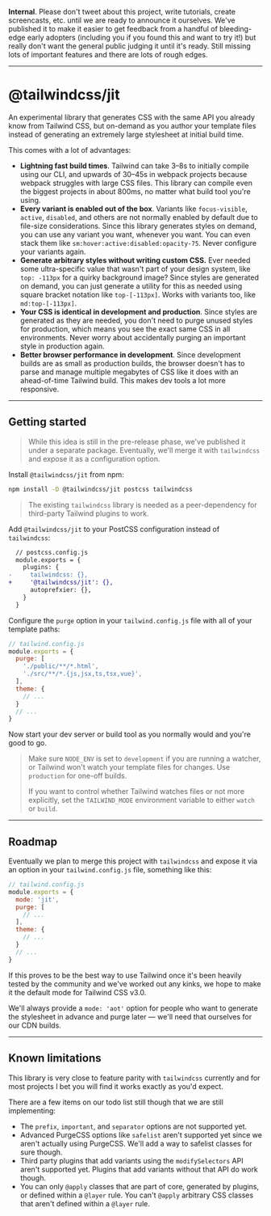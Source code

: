 **Internal**. Please don't tweet about this project, write tutorials, create screencasts, etc. until we are ready to announce it ourselves. We've published it to make it easier to get feedback from a handful of bleeding-edge early adopters (including you if you found this and want to try it!) but really don't want the general public judging it until it's ready. Still missing lots of important features and there are lots of rough edges.

---

# @tailwindcss/jit

An experimental library that generates CSS with the same API you already know from Tailwind CSS, but on-demand as you author your template files instead of generating an extremely large stylesheet at initial build time.

This comes with a lot of advantages:

- **Lightning fast build times**. Tailwind can take 3–8s to initially compile using our CLI, and upwards of 30–45s in webpack projects because webpack struggles with large CSS files. This library can compile even the biggest projects in about 800ms, no matter what build tool you're using.
- **Every variant is enabled out of the box**. Variants like `focus-visible`, `active`, `disabled`, and others are not normally enabled by default due to file-size considerations. Since this library generates styles on demand, you can use any variant you want, whenever you want. You can even stack them like `sm:hover:active:disabled:opacity-75`. Never configure your variants again.
- **Generate arbitrary styles without writing custom CSS.** Ever needed some ultra-specific value that wasn't part of your design system, like `top: -113px` for a quirky background image? Since styles are generated on demand, you can just generate a utility for this as needed using square bracket notation like `top-[-113px]`. Works with variants too, like `md:top-[-113px]`.
- **Your CSS is identical in development and production**. Since styles are generated as they are needed, you don't need to purge unused styles for production, which means you see the exact same CSS in all environments. Never worry about accidentally purging an important style in production again.
- **Better browser performance in development**. Since development builds are as small as production builds, the browser doesn't has to parse and manage multiple megabytes of CSS like it does with an ahead-of-time Tailwind build. This makes dev tools a lot more responsive.

---

## Getting started

> While this idea is still in the pre-release phase, we've published it under a separate package. Eventually, we'll merge it with `tailwindcss` and expose it as a configuration option.

Install `@tailwindcss/jit` from npm:

```sh
npm install -D @tailwindcss/jit postcss tailwindcss
```

> The existing `tailwindcss` library is needed as a peer-dependency for third-party Tailwind plugins to work.

Add `@tailwindcss/jit` to your PostCSS configuration instead of `tailwindcss`:

```diff
  // postcss.config.js
  module.exports = {
    plugins: {
-     tailwindcss: {},
+     '@tailwindcss/jit': {},
      autoprefxier: {},
    }
  }
```

Configure the `purge` option in your `tailwind.config.js` file with all of your template paths:

```js
// tailwind.config.js
module.exports = {
  purge: [
    './public/**/*.html',
    './src/**/*.{js,jsx,ts,tsx,vue}',
  ],
  theme: {
    // ...
  }
  // ...
}
```

Now start your dev server or build tool as you normally would and you're good to go.

> Make sure `NODE_ENV` is set to `development` if you are running a watcher, or Tailwind won't watch your template files for changes. Use `production` for one-off builds.
>
> If you want to control whether Tailwind watches files or not more explicitly, set the `TAILWIND_MODE` environment variable to either `watch` or `build`.

---

## Roadmap

Eventually we plan to merge this project with `tailwindcss` and expose it via an option in your `tailwind.config.js` file, something like this:

```js
// tailwind.config.js
module.exports = {
  mode: 'jit',
  purge: [
    // ...
  ],
  theme: {
    // ...
  }
  // ...
}
```

If this proves to be the best way to use Tailwind once it's been heavily tested by the community and we've worked out any kinks, we hope to make it the default mode for Tailwind CSS v3.0.

We'll always provide a `mode: 'aot'` option for people who want to generate the stylesheet in advance and purge later — we'll need that ourselves for our CDN builds.

---

## Known limitations

This library is very close to feature parity with `tailwindcss` currently and for most projects I bet you will find it works exactly as you'd expect.

There are a few items on our todo list still though that we are still implementing:

- The `prefix`, `important`, and `separator` options are not supported yet.
- Advanced PurgeCSS options like `safelist` aren't supported yet since we aren't actually using PurgeCSS. We'll add a way to safelist classes for sure though.
- Third party plugins that add variants using the `modifySelectors` API aren't supported yet. Plugins that add variants without that API do work though.
- You can only `@apply` classes that are part of core, generated by plugins, or defined within a `@layer` rule. You can't `@apply` arbitrary CSS classes that aren't defined within a `@layer` rule.
